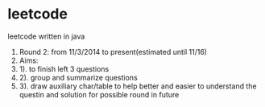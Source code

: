 leetcode
========

leetcode written in java

1. Round 2: from 11/3/2014 to present(estimated until 11/16)
2. Aims: 
3.  1). to finish left 3 questions
4.  2). group and summarize questions
5.  3). draw auxiliary char/table to help better and easier to understand the questin and solution for possible round in future 
